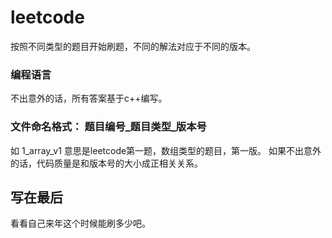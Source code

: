 # leetcode
按照不同类型的题目开始刷题，不同的解法对应于不同的版本。
### 编程语言
不出意外的话，所有答案基于c++编写。
### 文件命名格式： 题目编号_题目类型_版本号
如 1_array_v1 意思是leetcode第一题，数组类型的题目，第一版。
如果不出意外的话，代码质量是和版本号的大小成正相关关系。
## 写在最后
看看自己来年这个时候能刷多少吧。


